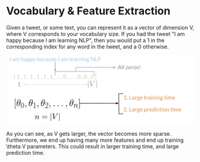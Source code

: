 # Vocabulary & Feature Extraction

Given a tweet, or some text, you can represent it as a vector of dimension V, where V corresponds to your vocabulary size. If you had the tweet "I am happy because I am learning NLP", then you would put a 1 in the corresponding index for any word in the tweet, and a 0 otherwise. 

![](vpVZPKHCS6uVWTyhwmurrQ_d2e2fd874a354ab38047.png)

As you can see, as V gets larger, the vector becomes more sparse. Furthermore, we end up having many more features and end up training \theta V parameters. This could result in larger training time, and large prediction time. 
